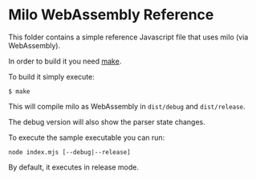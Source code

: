 # Milo WebAssembly Reference

This folder contains a simple reference Javascript file that uses milo (via WebAssembly).

In order to build it you need [make].

To build it simply execute:

```shell
$ make
```

This will compile milo as WebAssembly in `dist/debug` and `dist/release`.

The debug version will also show the parser state changes.

To execute the sample executable you can run:

```
node index.mjs [--debug|--release]
```

By default, it executes in release mode.

[make]: https://www.gnu.org/software/make/
